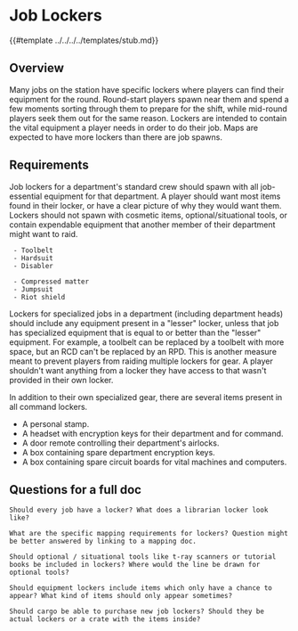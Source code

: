 # Job Lockers

{{#template ../../../../templates/stub.md}}

## Overview

Many jobs on the station have specific lockers where players can find their equipment for the round. Round-start players spawn near them and spend a few moments sorting through them to prepare for the shift, while mid-round players seek them out for the same reason. Lockers are intended to contain the vital equipment a player needs in order to do their job. Maps are expected to have more lockers than there are job spawns.

## Requirements

Job lockers for a department's standard crew should spawn with all job-essential equipment for that department. A player should want most items found in their locker, or have a clear picture of why they would want them. Lockers should not spawn with cosmetic items, optional/situational tools, or contain expendable equipment that another member of their department might want to raid.

```admonish success "Good:"
 - Toolbelt
 - Hardsuit
 - Disabler
```

```admonish failure "Bad:"
 - Compressed matter
 - Jumpsuit
 - Riot shield
```

Lockers for specialized jobs in a department (including department heads) should include any equipment present in a "lesser" locker, unless that job has specialized equipment that is equal to or better than the "lesser" equipment. For example, a toolbelt can be replaced by a toolbelt with more space, but an RCD can't be replaced by an RPD. This is another measure meant to prevent players from raiding multiple lockers for gear. A player shouldn't want anything from a locker they have access to that wasn't provided in their own locker.

In addition to their own specialized gear, there are several items present in all command lockers.
 - A personal stamp.
 - A headset with encryption keys for their department and for command.
 - A door remote controlling their department's airlocks.
 - A box containing spare department encryption keys.
 - A box containing spare circuit boards for vital machines and computers.

## Questions for a full doc

```admonish question
Should every job have a locker? What does a librarian locker look like?
```

```admonish question
What are the specific mapping requirements for lockers? Question might be better answered by linking to a mapping doc.
```

```admonish question
Should optional / situational tools like t-ray scanners or tutorial books be included in lockers? Where would the line be drawn for optional tools?
```

```admonish question
Should equipment lockers include items which only have a chance to appear? What kind of items should only appear sometimes?
```

```admonish question
Should cargo be able to purchase new job lockers? Should they be actual lockers or a crate with the items inside?
```